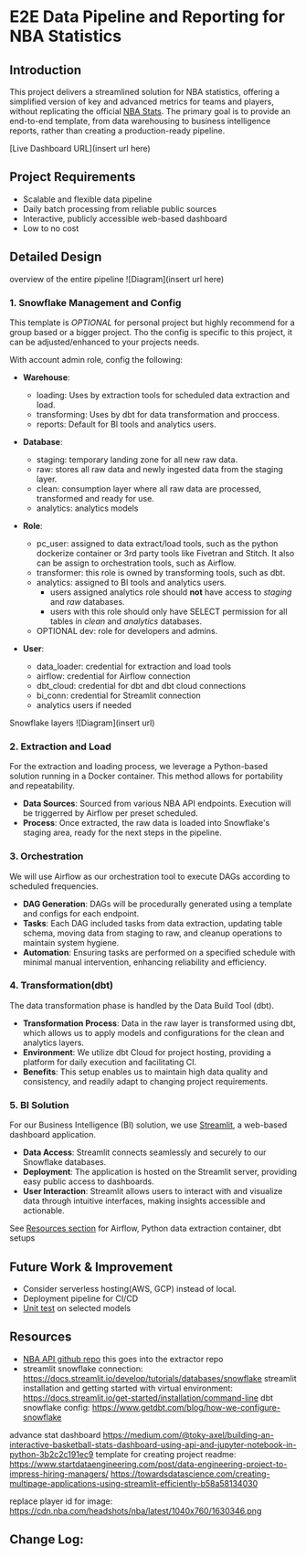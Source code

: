 # E2E Data Pipeline and Reporting for NBA Statistics

## Introduction

This project delivers a streamlined solution for NBA statistics, offering a simplified version of key and advanced metrics for teams and players, without replicating the official [NBA Stats](https://www.nba.com/stats). The primary goal is to provide an end-to-end template, from data warehousing to business intelligence reports, rather than creating a production-ready pipeline.

[Live Dashboard URL](insert url here)

## Project Requirements
- Scalable and flexible data pipeline
- Daily batch processing from reliable public sources
- Interactive, publicly accessible web-based dashboard
- Low to no cost

## Detailed Design

overview of the entire pipeline
![Diagram](insert url here)

### 1. Snowflake Management and Config
This template is *OPTIONAL* for personal project but highly recommend for a group based or a bigger project. Tho the config is specific to this project, it can be adjusted/enhanced to your projects needs.

With account admin role, config the following:

- **Warehouse**: 
    - loading: Uses by extraction tools for scheduled data extraction and load.
    - transforming: Uses by dbt for data transformation and proccess.
    - reports: Default for BI tools and analytics users.

- **Database**: 
    - staging: temporary landing zone for all new raw data.
    - raw: stores all raw data and newly ingested data from the staging layer. 
    - clean: consumption layer where all raw data are processed, transformed and ready for use.
    - analytics: analytics models

- **Role**:
    - pc_user: assigned to data extract/load tools, such as the python dockerize container or 3rd party tools like Fivetran and Stitch. It also can be assign to orchestration tools, such as Airflow. 
    - transformer: this role is owned by transforming tools, such as dbt. 
    - analytics: assigned to BI tools and analytics users.
        - users assigned analytics role should **not** have access to *staging* and *raw* databases. 
        - users with this role should only have SELECT permission for all tables in *clean* and *analytics* databases.
    - OPTIONAL dev: role for developers and admins.

- **User**:
    - data_loader: credential for extraction and load tools
    - airflow: credential for Airflow connection
    - dbt_cloud: credential for dbt and dbt cloud connections
    - bi_conn: credential for Streamlit connection
    - analytics users if needed

Snowflake layers
![Diagram](insert url)

### 2. Extraction and Load

For the extraction and loading process, we leverage a Python-based solution running in a Docker container. This method allows for portability and repeatability.
- **Data Sources**: Sourced from various NBA API endpoints. Execution will be triggerred by Airflow per preset scheduled.
- **Process**: Once extracted, the raw data is loaded into Snowflake's staging area, ready for the next steps in the pipeline.

### 3. Orchestration
We will use Airflow as our orchestration tool to execute DAGs according to scheduled frequencies.
- **DAG Generation**: DAGs will be procedurally generated using a template and configs for each endpoint. 
- **Tasks**: Each DAG included tasks from data extraction, updating table schema, moving data from staging to raw, and cleanup operations to maintain system hygiene.
- **Automation**: Ensuring tasks are performed on a specified schedule with minimal manual intervention, enhancing reliability and efficiency.

### 4. Transformation(dbt)
The data transformation phase is handled by the Data Build Tool (dbt).
- **Transformation Process**: Data in the raw layer is transformed using dbt, which allows us to apply models and configurations for the clean and analytics layers.
- **Environment**: We utilize dbt Cloud for project hosting, providing a platform for daily execution and facilitating CI.
- **Benefits**: This setup enables us to maintain high data quality and consistency, and readily adapt to changing project requirements.

### 5. BI Solution

For our Business Intelligence (BI) solution, we use [Streamlit](https://streamlit.io/cloud), a web-based dashboard application.
- **Data Access**: Streamlit connects seamlessly and securely to our Snowflake databases.
- **Deployment**: The application is hosted on the Streamlit server, providing easy public access to dashboards.
- **User Interaction**: Streamlit allows users to interact with and visualize data through intuitive interfaces, making insights accessible and actionable.

See [Resources section](#resources) for Airflow, Python data extraction container, dbt setups

## Future Work & Improvement
- Consider serverless hosting(AWS, GCP) instead of local.
- Deployment pipeline for CI/CD
- [Unit test](https://docs.getdbt.com/docs/build/unit-tests) on selected models

## Resources
- [NBA API github repo](https://github.com/swar/nba_api) this goes into the extractor repo 
- streamlit snowflake connection: https://docs.streamlit.io/develop/tutorials/databases/snowflake
streamlit installation and getting started with virtual environment: https://docs.streamlit.io/get-started/installation/command-line
dbt snowflake config: https://www.getdbt.com/blog/how-we-configure-snowflake

advance stat dashboard https://medium.com/@toky-axel/building-an-interactive-basketball-stats-dashboard-using-api-and-jupyter-notebook-in-python-3b2c2c191ec9
template for creating project readme: https://www.startdataengineering.com/post/data-engineering-project-to-impress-hiring-managers/
https://towardsdatascience.com/creating-multipage-applications-using-streamlit-efficiently-b58a58134030

replace player id for image: https://cdn.nba.com/headshots/nba/latest/1040x760/1630346.png

## Change Log: